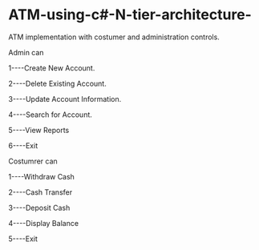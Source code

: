 # ATM-using-c#-N-tier-architecture-

ATM implementation with costumer and administration controls.

Admin can 

1----Create New Account.

2----Delete Existing Account.

3----Update Account Information.

4----Search for Account.

5----View Reports

6----Exit

Costumrer can

1----Withdraw Cash

2----Cash Transfer

3----Deposit Cash

4----Display Balance

5----Exit

  


